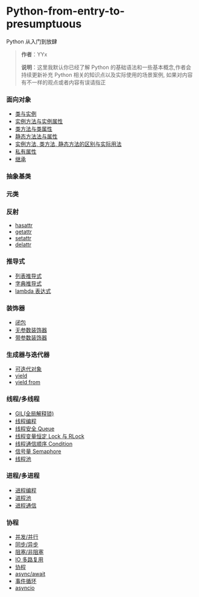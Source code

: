 # Python-from-entry-to-presumptuous

Python 从入门到放肆

> **作者**：YYx
>
> **说明**：这里我默认你已经了解 Python 的基础语法和一些基本概念,作者会持续更新补充 Python 相关的知识点以及实际使用的场景案例,
>如果对内容有不一样的观点或者内容有误请指正

### 面向对象

- [类与实例](一、面向对象/00.构造函数.md)
- [实例方法与实例属性](一、面向对象/01.实例方法.md)
- [类方法与类属性](一、面向对象/02.类方法.md)
- [静态方法法与属性](一、面向对象/03.静态方法.md)
- [实例方法, 类方法, 静态方法的区别与实际用法](一、面向对象/04.区别与用法.md)
- [私有属性](一、面向对象/05.私有属性.md)
- [继承](一、面向对象/06.继承.md)

### 抽象基类

### 元类

### 反射

- [hasattr]()
- [getattr]()
- [setattr]()
- [delattr]()

### 推导式

- [列表推导式]()
- [字典推导式]()
- [lambda 表达式]()

### 装饰器

- [闭包](./装饰器/)
- [无参数装饰器](./装饰器/)
- [带参数装饰器](./装饰器/)

### 生成器与迭代器

- [可迭代对象](./生成器与迭代器/生成器.md)
- [yield](./生成器与迭代器/生成器.md)
- [yield from](./生成器与迭代器/生成器.md)

### 线程/多线程

- [GIL(全局解释锁)](./进程_线程_协程/线程/01.GIL.md)
- [线程编程](./进程_线程_协程/线程/02.线程.md)
- [线程安全 Queue](./进程_线程_协程/线程/03.线程安全.md)
- [线程变量恒定 Lock 与 RLock](./进程_线程_协程/线程/04.线程变量恒定.md)
- [线程通信顺序 Condition](./进程_线程_协程/线程/05.线程通信顺序.md)
- [信号量 Semaphore](./进程_线程_协程/线程/06.信号量.md)
- [线程池](./进程_线程_协程/线程/07.线程池.md)

### 进程/多进程

- [进程编程](./进程_线程_协程/进程/进程.md)
- [进程池](./进程_线程_协程/进程/进程池.md)
- [进程通信](./进程_线程_协程/进程/进程通信.md)

### 协程

- [并发/并行](./进程_线程_协程/协程/01.并发与并行.md)
- [同步/异步](./进程_线程_协程/协程/02.同步与异步.md)
- [阻塞/非阻塞](./进程_线程_协程/协程/03.阻塞与非阻塞.md)
- [IO 多路复用](./进程_线程_协程/协程/04.IO多路复用.md)
- [协程](./进程_线程_协程/协程/05.协程.md)
- [async/await](./进程_线程_协程/协程/06.async与await.md)
- [事件循环](./进程_线程_协程/协程/07.事件循环.md)
- [asyncio](./进程_线程_协程/协程/08.asyncio模块.md)

